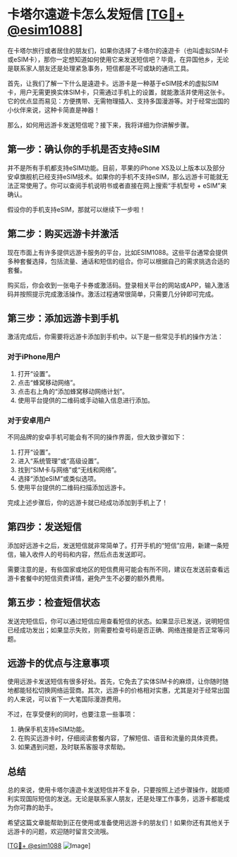 # 卡塔尔遠遊卡怎么发短信 [[TG💪+ @esim1088](https://t.me/s/esim1088)]

在卡塔尔旅行或者居住的朋友们，如果你选择了卡塔尔的遠遊卡（也叫虚拟SIM卡或eSIM卡），那你一定想知道如何使用它来发送短信吧？毕竟，在异国他乡，无论是联系家人朋友还是处理紧急事务，短信都是不可或缺的通讯工具。

首先，让我们了解一下什么是遠遊卡。远游卡是一种基于eSIM技术的虚拟SIM卡，用户无需更换实体SIM卡，只需通过手机上的设置，就能激活并使用这张卡。它的优点显而易见：方便携带、无需物理插入、支持多国漫游等。对于经常出国的小伙伴来说，这种卡简直是神器！

那么，如何用远游卡发送短信呢？接下来，我将详细为你讲解步骤。

## **第一步：确认你的手机是否支持eSIM**

并不是所有手机都支持eSIM功能。目前，苹果的iPhone XS及以上版本以及部分安卓旗舰机已经支持eSIM技术。如果你的手机不支持eSIM，那么远游卡可能就无法正常使用了。你可以查阅手机说明书或者直接在网上搜索“手机型号 + eSIM”来确认。

假设你的手机支持eSIM，那就可以继续下一步啦！

## **第二步：购买远游卡并激活**

现在市面上有许多提供远游卡服务的平台，比如ESIM1088。这些平台通常会提供多种套餐选择，包括流量、通话和短信的组合。你可以根据自己的需求挑选合适的套餐。

购买后，你会收到一张电子卡券或激活码。登录相关平台的网站或APP，输入激活码并按照提示完成激活操作。激活过程通常很简单，只需要几分钟即可完成。

## **第三步：添加远游卡到手机**

激活完成后，你需要将远游卡添加到手机中。以下是一些常见手机的操作方法：

### **对于iPhone用户**
1. 打开“设置”。
2. 点击“蜂窝移动网络”。
3. 点击右上角的“添加蜂窝移动网络计划”。
4. 使用平台提供的二维码或手动输入信息进行添加。

### **对于安卓用户**
不同品牌的安卓手机可能会有不同的操作界面，但大致步骤如下：
1. 打开“设置”。
2. 进入“系统管理”或“高级设置”。
3. 找到“SIM卡与网络”或“无线和网络”。
4. 选择“添加eSIM”或类似选项。
5. 使用平台提供的二维码扫描添加远游卡。

完成上述步骤后，你的远游卡就已经成功添加到手机上了！

## **第四步：发送短信**

添加好远游卡之后，发送短信就非常简单了。打开手机的“短信”应用，新建一条短信，输入收件人的号码和内容，然后点击发送即可。

需要注意的是，有些国家或地区的短信费用可能会有所不同，建议在发送前查看远游卡套餐中的短信资费详情，避免产生不必要的额外费用。

## **第五步：检查短信状态**

发送完短信后，你可以通过短信应用查看短信的状态。如果显示已发送，说明短信已经成功发出；如果显示失败，则需要检查号码是否正确、网络连接是否正常等问题。

## **远游卡的优点与注意事项**

使用远游卡发送短信有很多好处。首先，它免去了实体SIM卡的麻烦，让你随时随地都能轻松切换网络运营商。其次，远游卡的价格相对实惠，尤其是对于经常出国的人来说，可以省下一大笔国际漫游费用。

不过，在享受便利的同时，也要注意一些事项：
1. 确保手机支持eSIM功能。
2. 在购买远游卡时，仔细阅读套餐内容，了解短信、语音和流量的具体资费。
3. 如果遇到问题，及时联系客服寻求帮助。

## **总结**

总的来说，使用卡塔尔遠遊卡发送短信并不复杂，只要按照上述步骤操作，就能顺利实现国际短信的发送。无论是联系家人朋友，还是处理工作事务，远游卡都能成为你可靠的助手。

希望这篇文章能帮助到正在使用或准备使用远游卡的朋友们！如果你还有其他关于远游卡的问题，欢迎随时留言交流哦。

[[TG💪+ @esim1088](https://t.me/s/esim1088) ![Image](https://i.postimg.cc/4NQfJmqS/Snipaste-2025-05-13-00-14-12.png)]